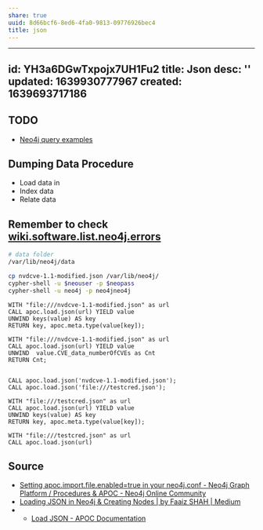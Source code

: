 ```yaml
---
share: true
uuid: 8d66bcf6-8ed6-4fa0-9813-09776926bec4
title: json
---
```

---
id: YH3a6DGwTxpojx7UH1Fu2
title: Json
desc: ''
updated: 1639930777967
created: 1639693717186
---

## TODO

* [Neo4j query examples](https://gist.github.com/wjgilmore/8ba5f31ef1435dc04c52)

## Dumping Data Procedure

* Load data in
* Index data
* Relate data

## Remember to check [wiki.software.list.neo4j.errors](/undefined) 

``` bash
# data folder
/var/lib/neo4j/data
```

``` bash
cp nvdcve-1.1-modified.json /var/lib/neo4j/
cypher-shell -u $neouser -p $neopass
cypher-shell -u neo4j -p neo4jneo4j
```

``` cypher
WITH "file:///nvdcve-1.1-modified.json" as url 
CALL apoc.load.json(url) YIELD value 
UNWIND keys(value) AS key
RETURN key, apoc.meta.type(value[key]);

WITH "file:///nvdcve-1.1-modified.json" as url 
CALL apoc.load.json(url) YIELD value 
UNWIND  value.CVE_data_numberOfCVEs as Cnt
RETURN Cnt;


CALL apoc.load.json('nvdcve-1.1-modified.json');
CALL apoc.load.json('file:///testcred.json');

WITH "file:///testcred.json" as url 
CALL apoc.load.json(url) YIELD value 
UNWIND keys(value) AS key
RETURN key, apoc.meta.type(value[key]);

WITH "file:///testcred.json" as url 
CALL apoc.load.json(url)
```

## Source

* [Setting apoc.import.file.enabled=true in your neo4j.conf - Neo4j Graph Platform / Procedures & APOC - Neo4j Online Community](https://community.neo4j.com/t/setting-apoc-import-file-enabled-true-in-your-neo4j-conf/4293/4)
* [Loading JSON in Neo4j & Creating Nodes | by Faaiz SHAH | Medium](https://medium.com/@faaizhussain/loading-json-in-neo4j-1e3e396fd219)
* * [Load JSON - APOC Documentation](https://neo4j.com/labs/apoc/4.1/import/load-json/)